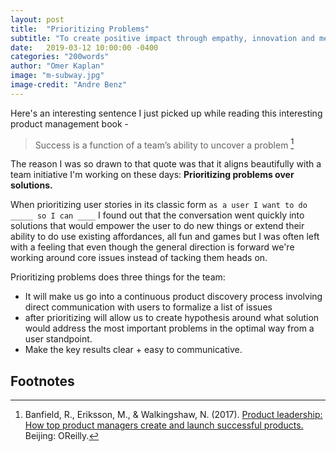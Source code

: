 ```yaml
---
layout: post
title:  "Prioritizing Problems"
subtitle: "To create positive impact through empathy, innovation and meaningful use of technology"
date:   2019-03-12 10:00:00 -0400
categories: "200words"
author: "Omer Kaplan"
image: "m-subway.jpg"
image-credit: "Andre Benz"
---
```


Here's an interesting sentence I just picked up while reading this interesting product management book -
>Success is a function of a team’s ability to uncover a problem [^1]

The reason I was so drawn to that quote was that it aligns beautifully with a team initiative I'm working on these days: **Prioritizing problems over solutions.**

When prioritizing user stories in its classic form `as a user I want to do _____ so I can ____` I found out that the conversation went quickly into solutions that would empower the user to do new things or extend their ability to do use existing affordances, all fun and games but I was often left with a feeling that even though the general direction is forward we're working around core issues instead of tacking them heads on.

Prioritizing problems does three things for the team:
* It will make us go into a continuous product discovery process involving direct communication with users to formalize a list of issues
* after prioritizing will allow us to create hypothesis around what solution would address the most important problems in the optimal way from a user standpoint.
* Make the key results clear + easy to communicative.

## Footnotes
[^1]: Banfield, R., Eriksson, M., & Walkingshaw, N. (2017). [Product leadership: How top product managers create and launch successful products.](https://www.amazon.com/Product-Leadership-Managers-Products-Successful/dp/1491960604/ref=tmm_pap_swatch_0?_encoding=UTF8&qid=&sr=) Beijing: OReilly.
